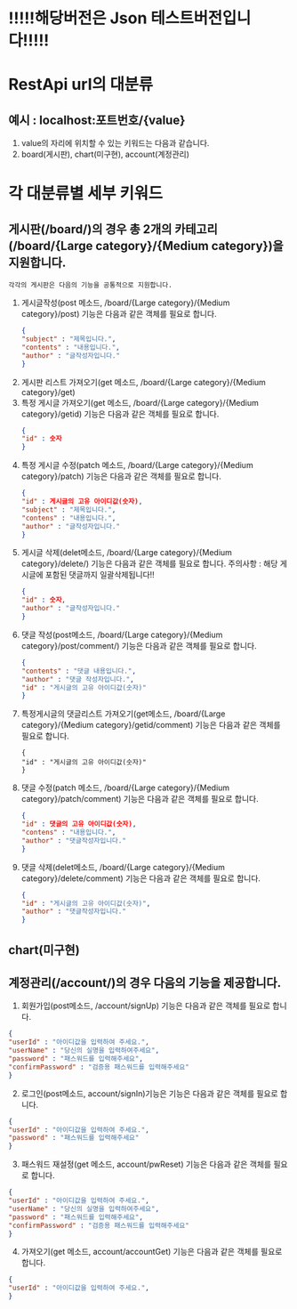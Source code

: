 <h1> !!!!!해당버전은 Json 테스트버전입니다!!!!!</h1>

<h1> RestApi url의 대분류</h1>
<h2> 예시 : localhost:포트번호/{value}</h2>

1. value의 자리에 위치할 수 있는 키워드는 다음과 같습니다.
2. board(게시판), chart(미구현), account(계정관리)

<h1> 각 대분류별 세부 키워드 </h1>

<h2> 게시판(/board/)의 경우 총 2개의 카테고리(/board/{Large category}/{Medium category})을 지원합니다.</h2>

    각각의 게시판은 다음의 기능을 공통적으로 지원합니다.

1. 게시글작성(post 메소드, /board/{Large category}/{Medium category}/post) 기능은 다음과 같은 객체를 필요로 합니다.
   ````json
   {
   "subject" : "제목입니다.",
   "contents" : "내용입니다.",
   "author" : "글작성자입니다."
   }
   ````
2. 게시판 리스트 가져오기(get 메소드, /board/{Large category}/{Medium category}/get)
3. 특정 게시글 가져오기(get 메소드, /board/{Large category}/{Medium category}/getid) 기능은 다음과 같은 객체를 필요로 합니다.
   ````json
   {
   "id" : 숫자
   }
   ````
4. 특정 게시글 수정(patch 메소드, /board/{Large category}/{Medium category}/patch) 기능은 다음과 같은 객체를 필요로 합니다.
   ````json
   {
   "id" : 게시글의 고유 아이디값(숫자),
   "subject" : "제목입니다.",
   "contens" : "내용입니다.",
   "author" : "글작성자입니다."
   }
   ````
5. 게시글 삭제(delet메소드, /board/{Large category}/{Medium category}/delete/) 기능은 다음과 같은 객체를 필요로 합니다.
   주의사항 : 해당 게시글에 포함된 댓글까지 일괄삭제됩니다!!
   ````json
   {
   "id" : 숫자,
   "author" : "글작성자입니다."
   }
   ````
6. 댓글 작성(post메소드, /board/{Large category}/{Medium category}/post/comment/) 기능은 다음과 같은 객체를 필요로 합니다.
   ````json
   {
   "contents" : "댓글 내용입니다.",
   "author" : "댓글 작성자입니다.",
   "id" : "게시글의 고유 아이디값(숫자)"
   }
   ````
7. 특정게시글의 댓글리스트 가져오기(get메소드, /board/{Large category}/{Medium category}/getid/comment) 기능은 다음과 같은 객체를 필요로 합니다.
   ````
   {
   "id" : "게시글의 고유 아이디값(숫자)"
   }
   ````
8. 댓글 수정(patch 메소드, /board/{Large category}/{Medium category}/patch/comment) 기능은 다음과 같은 객체를 필요로 합니다.
   ````json
   {
   "id" : 댓글의 고유 아이디값(숫자),
   "contens" : "내용입니다.",
   "author" : "댓글작성자입니다."
   }
   ````
9. 댓글 삭제(delet메소드, /board/{Large category}/{Medium category}/delete/comment) 기능은 다음과 같은 객체를 필요로 합니다.
   ````json
   {
   "id" : "게시글의 고유 아이디값(숫자)",
   "author" : "댓글작성자입니다."
   }
   ````


<h2> chart(미구현) </h2>

<h2> 계정관리(/account/)의 경우 다음의 기능을 제공합니다. </h2>

   1. 회원가입(post메소드, /account/signUp) 기능은 다음과 같은 객체를 필요로 합니다.
````json
{
"userId" : "아이디값을 입력하여 주세요.",
"userName" : "당신의 실명을 입력하여주세요",
"password" : "패스워드를 입력해주세요",
"confirmPassword" : "검증용 패스워드를 입력해주세요"
}
````
   2. 로그인(post메소드, account/signIn)기능은 기능은 다음과 같은 객체를 필요로 합니다.
````json
{
"userId" : "아이디값을 입력하여 주세요.",
"password" : "패스워드를 입력해주세요"
}
````
   3. 패스워드 재설정(get 메소드, account/pwReset) 기능은 다음과 같은 객체를 필요로 합니다.
````json
{
"userId" : "아이디값을 입력하여 주세요.",
"userName" : "당신의 실명을 입력하여주세요",
"password" : "패스워드를 입력해주세요",
"confirmPassword" : "검증용 패스워드를 입력해주세요"
}
````
   4. 가져오기(get 메소드, account/accountGet) 기능은 다음과 같은 객체를 필요로 합니다.
````json
{
"userId" : "아이디값을 입력하여 주세요.",
}
````